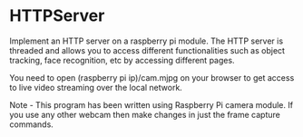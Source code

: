 # HTTPServer
Implement an HTTP server on a raspberry pi module. The HTTP server is threaded and allows you to access different functionalities such as object tracking, face recognition, etc by accessing different pages.

You need to open (raspberry pi ip)/cam.mjpg on your browser to get access to live video streaming over the local network.

Note - This program has been written using Raspberry Pi camera module. If you use any other webcam then make changes in just the frame capture commands.
